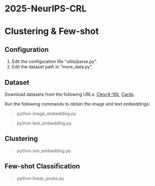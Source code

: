 # 2025-NeurIPS-CRL

# Clustering & Few-shot

## Configuration

1. Edit the configuration file "utils/parse.py".
2. Edit the dataset path in "more_data.py".

## Dataset

Download datasets from the following URLs: [Clevr4-10k](https://www.robots.ox.ac.uk/~vgg/data/clevr4/), [Cards](http://faculty.washington.edu/juhuah/images/AugDMC_datasets.zip).

Run the following commands to obtain the image and text embeddings:

> python image_embedding.py

> python text_embedding.py

## Clustering

> python sim_embedding.py

## Few-shot Classification

> python linear_probe.py


